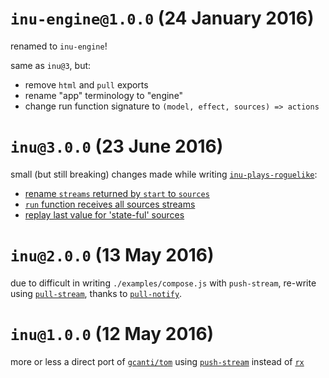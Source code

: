 # `inu-engine@1.0.0` (24 January 2016)

renamed to `inu-engine`!

same as `inu@3`, but:

- remove `html` and `pull` exports
- rename "app" terminology to "engine"
- change run function signature to `(model, effect, sources) => actions`

# `inu@3.0.0` (23 June 2016)

small (but still breaking) changes made while writing [`inu-plays-roguelike`](https://github.com/ahdinosaur/inu-plays-roguelike):

- [rename `streams` returned by `start` to `sources`](https://github.com/ahdinosaur/inu/commit/4faecd8b9fdb34a8ec60a22f1c3fa93e2ceaae67)
- [`run` function receives all sources streams](https://github.com/ahdinosaur/inu/commit/f339622b12e39fd1ee15084cdbe8b76f85813688)
- [replay last value for 'state-ful' sources](https://github.com/ahdinosaur/inu/commit/5e88de8b06bfab585eab5e960d3559242c5a4ee6)

# `inu@2.0.0` (13 May 2016)

due to difficult in writing `./examples/compose.js` with `push-stream`, re-write using [`pull-stream`](https://pull-stream.github.io), thanks to [`pull-notify`](https://pull-stream.github.io/#pull-notify).

# `inu@1.0.0` (12 May 2016)

more or less a direct port of [`gcanti/tom`](https://github.com/gcanti/tom) using [`push-stream`](https://github.com/ahdinosaur/push-stream) instead of [`rx`](https://www.npmjs.com/package/rx)
